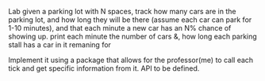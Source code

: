 Lab
given a parking lot with N spaces, track how many cars are in the parking lot, and how long they will be there
(assume each car can park for 1-10 minutes), and that each minute a new car has an N% chance of showing up.
print each minute the number of cars &, how long each parking stall has a car in it remaning for

Implement it using a package that allows for the professor(me) to call each tick and get specific information from it.
API to be defined.
